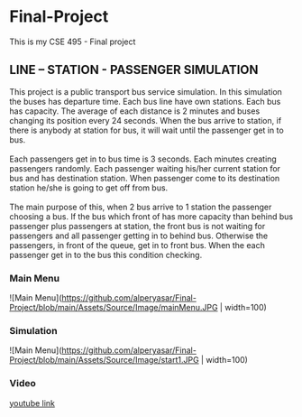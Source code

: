 # Final-Project
This is my CSE 495 - Final project
## LINE – STATION - PASSENGER SIMULATION
This project is a public transport bus service simulation. In this simulation the
buses has departure time. Each bus line have own stations. Each bus has
capacity. The average of each distance is 2 minutes and buses changing its position
every 24 seconds. When the bus arrive to station, if there is anybody at station for bus,
it will wait until the passenger get in to bus. <br /> <br />
Each passengers get in to bus time is 3 seconds. Each minutes creating passengers
randomly. Each passenger waiting his/her current station for bus and has destination
station. When passenger come to its destination station he/she is going to get off from
bus. <br /> <br />
The main purpose of this, when 2 bus arrive to 1 station the passenger choosing
a bus. If the bus which front of has more capacity than behind bus passenger plus
passengers at station, the front bus is not waiting for passengers and all passenger
getting in to behind bus. Otherwise the passengers, in front of the queue, get in to front
bus. When the each passenger get in to the bus this condition checking. <br />

### Main Menu
![Main Menu](https://github.com/alperyasar/Final-Project/blob/main/Assets/Source/Image/mainMenu.JPG | width=100)

### Simulation
![Main Menu](https://github.com/alperyasar/Final-Project/blob/main/Assets/Source/Image/start1.JPG | width=100)

### Video
[youtube link](https://youtu.be/0GYZYEgSoWw)
